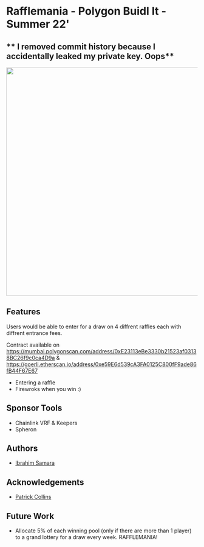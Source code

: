 # Rafflemania - Polygon Buidl It - Summer 22'

## ** I removed commit history because I accidentally leaked my private key. Oops**

<img src="https://github.com/Pack-Way/Raffle-mania/blob/main/public/RaffleMania.png" width="600">

## Features

Users would be able to enter for a draw on 4 diffrent raffles each with diffrent entrance fees.

Contract available on https://mumbai.polygonscan.com/address/0xE23113eBe3330b21523af03138BC26f9c0ca4D9a & https://goerli.etherscan.io/address/0xe59E6d539cA3FA0125C800fF9ade86fB44F67E67

- Entering a raffle
- Firewroks when you win :)

## Sponsor Tools

- Chainlink VRF & Keepers
- Spheron

## Authors

- [Ibrahim Samara](https://github.com/IbrahimSam96)

## Acknowledgements

- [Patrick Collins](https://github.com/PatrickAlphaC)

## Future Work

- Allocate 5% of each winning pool (only if there are more than 1 player) to a grand lottery for a draw every week. RAFFLEMANIA!
